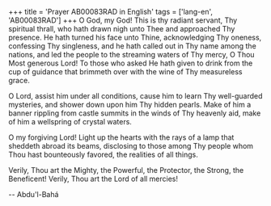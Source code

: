 +++
title = 'Prayer AB00083RAD in English'
tags = ['lang-en', 'AB00083RAD']
+++
O God, my God! This is thy radiant servant, Thy spiritual thrall, who hath drawn nigh unto Thee and approached Thy presence. He hath turned his face unto Thine, acknowledging Thy oneness, confessing Thy singleness, and he hath called out in Thy name among the nations, and led the people to the streaming waters of Thy mercy, O Thou Most generous Lord! To those who asked He hath given to drink from the cup of guidance that brimmeth over with the wine of Thy measureless grace.

O Lord, assist him under all conditions, cause him to learn Thy well-guarded mysteries, and shower down upon him Thy hidden pearls. Make of him a banner rippling from castle summits in the winds of Thy heavenly aid, make of him a wellspring of crystal waters.

O my forgiving Lord! Light up the hearts with the rays of a lamp that sheddeth abroad its beams, disclosing to those among Thy people whom Thou hast bounteously favored, the realities of all things.

Verily, Thou art the Mighty, the Powerful, the Protector, the Strong, the Beneficent! Verily, Thou art the Lord of all mercies!

-- Abdu'l-Bahá
